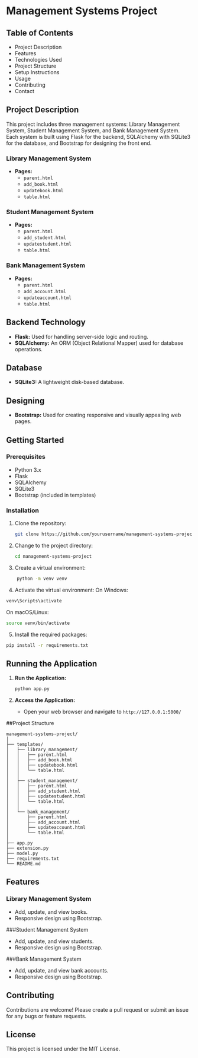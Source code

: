 # Management Systems Project

## Table of Contents
- Project Description
- Features
- Technologies Used
- Project Structure
- Setup Instructions
- Usage
- Contributing
- Contact

## Project Description
This project includes three management systems: Library Management System, Student Management System, and Bank Management System. Each system is built using Flask for the backend, SQLAlchemy with SQLite3 for the database, and Bootstrap for designing the front end.



### Library Management System
- **Pages:**
  - `parent.html`
  - `add_book.html`
  - `updatebook.html`
  - `table.html`

### Student Management System
- **Pages:**
  - `parent.html`
  - `add_student.html`
  - `updatestudent.html`
  - `table.html`

### Bank Management System
- **Pages:**
  - `parent.html`
  - `add_account.html`
  - `updateaccount.html`
  - `table.html`

## Backend Technology
- **Flask:** Used for handling server-side logic and routing.
- **SQLAlchemy:** An ORM (Object Relational Mapper) used for database operations.

## Database
- **SQLite3:** A lightweight disk-based database.

## Designing
- **Bootstrap:** Used for creating responsive and visually appealing web pages.

## Getting Started

### Prerequisites
- Python 3.x
- Flask
- SQLAlchemy
- SQLite3
- Bootstrap (included in templates)

### Installation
1. Clone the repository:
   ```bash
   git clone https://github.com/yourusername/management-systems-project.git
2. Change to the project directory:
   ```bash
   cd management-systems-project
3. Create a virtual environment:
```bash
    python -m venv venv
```
4. Activate the virtual environment:
On Windows:
```bash
venv\Scripts\activate
```
On macOS/Linux:
```bash
source venv/bin/activate
```
5. Install the required packages:
```bash
pip install -r requirements.txt    
```
## Running the Application
1. **Run the Application:**
    ```bash
    python app.py
    ```

2. **Access the Application:**
    - Open your web browser and navigate to `http://127.0.0.1:5000/`

##Project Structure
``` plain 
management-systems-project/
│
├── templates/
│   ├── library_management/
│   │   ├── parent.html
│   │   ├── add_book.html
│   │   ├── updatebook.html
│   │   └── table.html
│   │
│   ├── student_management/
│   │   ├── parent.html
│   │   ├── add_student.html
│   │   ├── updatestudent.html
│   │   └── table.html
│   │
│   └── bank_management/
│       ├── parent.html
│       ├── add_account.html
│       ├── updateaccount.html
│       └── table.html
│
├── app.py
├── extension.py
├── model.py
├── requirements.txt
└── README.md
```  
## Features
### Library Management System
- Add, update, and view books.
- Responsive design using Bootstrap.

###Student Management System
- Add, update, and view students.
- Responsive design using Bootstrap.

###Bank Management System
- Add, update, and view bank accounts.
- Responsive design using Bootstrap.

## Contributing
Contributions are welcome! Please create a pull request or submit an issue for any bugs or feature requests.

## License
This project is licensed under the MIT License.